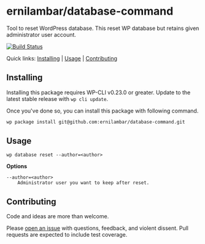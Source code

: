 ernilambar/database-command
===========================

Tool to reset WordPress database. This reset WP database but retains given administrator user account.

[![Build Status](https://travis-ci.org/ernilambar/database-command.svg?branch=master)](https://travis-ci.org/ernilambar/database-command)

Quick links: [Installing](#installing) | [Usage](#usage) | [Contributing](#contributing)

## Installing

Installing this package requires WP-CLI v0.23.0 or greater. Update to the latest stable release with `wp cli update`.

Once you've done so, you can install this package with following command.

```bash
wp package install git@github.com:ernilambar/database-command.git
```

## Usage

`wp database reset --author=<author>`

**Options**

    --author=<author>
        Administrator user you want to keep after reset.

## Contributing

Code and ideas are more than welcome.

Please [open an issue](https://github.com/ernilambar/database-command/issues) with questions, feedback, and violent dissent. Pull requests are expected to include test coverage.
